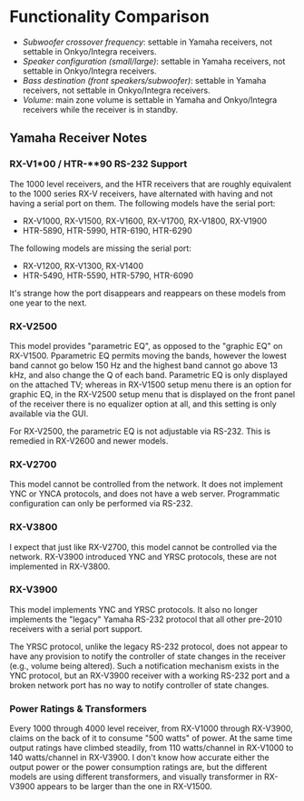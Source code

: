 
# Functionality Comparison

- *Subwoofer crossover frequency*: settable in Yamaha receivers, not settable
in Onkyo/Integra receivers.
- *Speaker configuration (small/large)*: settable in Yamaha receivers, not
settable in Onkyo/Integra receivers.
- *Bass destination (front speakers/subwoofer)*: settable in Yamaha receivers,
not settable in Onkyo/Integra receivers.
- *Volume*: main zone volume is settable in Yamaha and Onkyo/Integra receivers
while the receiver is in standby.

## Yamaha Receiver Notes

### RX-V1*00 / HTR-**90 RS-232 Support

The 1000 level receivers, and the HTR receivers that are roughly equivalent
to the 1000 series RX-V receivers, have alternated with having and not
having a serial port on them. The following models have the serial port:

- RX-V1000, RX-V1500, RX-V1600, RX-V1700, RX-V1800, RX-V1900
- HTR-5890, HTR-5990, HTR-6190, HTR-6290

The following models are missing the serial port:

- RX-V1200, RX-V1300, RX-V1400
- HTR-5490, HTR-5590, HTR-5790, HTR-6090

It's strange how the port disappears and reappears on these models from
one year to the next.

### RX-V2500

This model provides "parametric EQ", as opposed to the "graphic EQ" on
RX-V1500. Pparametric EQ permits moving the bands, however the
lowest band cannot go below 150 Hz and the highest band cannot go above 13 kHz,
and also change the Q of each band.
Parametric EQ is only displayed on the attached TV; whereas in RX-V1500
setup menu there is an option for graphic EQ, in the RX-V2500 setup menu
that is displayed on the front panel of the receiver there is no equalizer
option at all, and this setting is only available via the GUI.

For RX-V2500, the parametric EQ is not adjustable via RS-232.
This is remedied in RX-V2600 and newer models.

### RX-V2700

This model cannot be controlled from the network. It does not implement YNC
or YNCA protocols, and does not have a web server.
Programmatic configuration can only be performed via RS-232.

### RX-V3800

I expect that just like RX-V2700, this model cannot be controlled via the
network. RX-V3900 introduced YNC and YRSC protocols, these are not implemented
in RX-V3800.

### RX-V3900

This model implements YNC and YRSC protocols. It also no longer implements
the "legacy" Yamaha RS-232 protocol that all other pre-2010 receivers with
a serial port support.

The YRSC protocol, unlike the legacy RS-232 protocol, does not appear to
have any provision to notify the controller of state changes in the
receiver (e.g., volume being altered). Such a notification mechanism
exists in the YNC protocol, but an RX-V3900 receiver with a working RS-232
port and a broken network port has no way to notify controller of state
changes.

### Power Ratings & Transformers

Every 1000 through 4000 level receiver, from RX-V1000 through RX-V3900,
claims on the back of it to consume "500 watts" of power. At the same time
output ratings have climbed steadily, from 110 watts/channel in RX-V1000
to 140 watts/channel in RX-V3900. I don't know how accurate either the
output power or the power consumption ratings are, but the different models
are using different transformers, and visually transformer in RX-V3900
appears to be larger than the one in RX-V1500.
